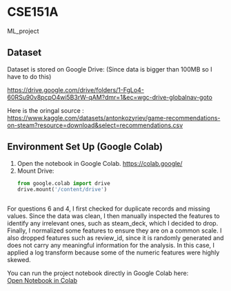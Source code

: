 # CSE151A
ML_project

## Dataset
Dataset is stored on Google Drive:  (Since data is bigger than 100MB so I have to do this)

https://drive.google.com/drive/folders/1-FgLo4-60RSu90v8pcpO4wi5B3rW-qAM?dmr=1&ec=wgc-drive-globalnav-goto

Here is the oringal source :
https://www.kaggle.com/datasets/antonkozyriev/game-recommendations-on-steam?resource=download&select=recommendations.csv

## Environment Set Up (Google Colab)

1. Open the notebook in Google Colab. https://colab.google/
2. Mount Drive:
   ```python
   from google.colab import drive
   drive.mount('/content/drive')



For questions 6 and 4, I first checked for duplicate records and missing values. Since the data was clean, I then manually inspected the features to identify any irrelevant ones, such as steam_deck, which I decided to drop.
Finally, I normalized some features to ensure they are on a common scale. I also dropped features such as review_id, since it is randomly generated and does not carry any meaningful information for the analysis.
In this case, I applied a log transform because some of the numeric features were highly skewed.


You can run the project notebook directly in Google Colab here:  
[Open Notebook in Colab](https://colab.research.google.com/drive/1oD1BPJjESRtBzKWiDDiOkHiTpC-dRAig?authuser=1#scrollTo=0G3Zu6dNsOuR)
